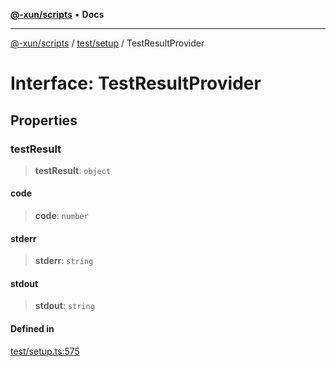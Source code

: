 [**@-xun/scripts**](../../../README.md) • **Docs**

***

[@-xun/scripts](../../../README.md) / [test/setup](../README.md) / TestResultProvider

# Interface: TestResultProvider

## Properties

### testResult

> **testResult**: `object`

#### code

> **code**: `number`

#### stderr

> **stderr**: `string`

#### stdout

> **stdout**: `string`

#### Defined in

[test/setup.ts:575](https://github.com/Xunnamius/xscripts/blob/df637b64db981c14c22a425e27a52a97500c0199/test/setup.ts#L575)

